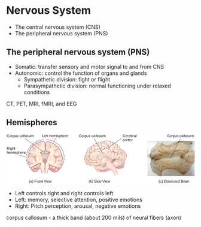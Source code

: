 # Nervous System

- The central nervous system (CNS)
- The peripheral nervous system (PNS)

## The peripheral nervous system (PNS)

- Somatic: transfer sensory and motor signal to and from CNS
- Autonomic: control the function of organs and glands
  - Sympathetic division: fight or flight
  - Parasympathetic division: normal functioning under relaxed conditions

CT, PET, MRI, fMRI, and EEG



## Hemispheres

![img.png](hemispheres.png)

- Left controls right and right controls left
- Left: memory, selective attention, positive emotions
- Right: Pitch perception, arousal, negative emotions

corpus callosum - a thick band (about 200 mils) of neural fibers (axon)